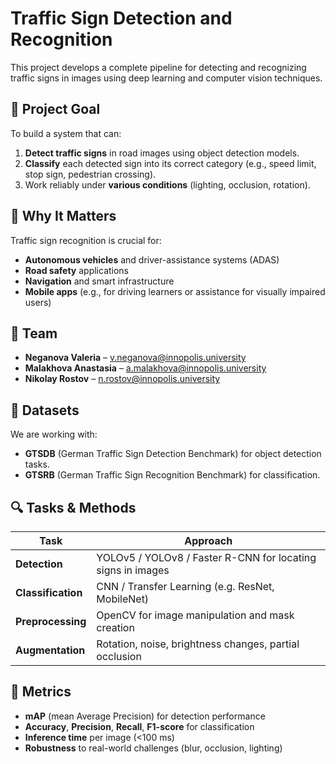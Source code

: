 # Traffic Sign Detection and Recognition

This project develops a complete pipeline for detecting and recognizing traffic signs in images using deep learning and computer vision techniques.



## 🧠 Project Goal

To build a system that can:
1. **Detect traffic signs** in road images using object detection models.
2. **Classify** each detected sign into its correct category (e.g., speed limit, stop sign, pedestrian crossing).
3. Work reliably under **various conditions** (lighting, occlusion, rotation).



## 🎯 Why It Matters

Traffic sign recognition is crucial for:
- **Autonomous vehicles** and driver-assistance systems (ADAS)
- **Road safety** applications
- **Navigation** and smart infrastructure
- **Mobile apps** (e.g., for driving learners or assistance for visually impaired users)



## 👥 Team

- **Neganova Valeria** – [v.neganova@innopolis.university](mailto:v.neganova@innopolis.university)
- **Malakhova Anastasia** – [a.malakhova@innopolis.university](mailto:a.malakhova@innopolis.university)
- **Nikolay Rostov** – [n.rostov@innopolis.university](mailto:n.rostov@innopolis.university)



## 🔗 Datasets

We are working with:
- **GTSDB** (German Traffic Sign Detection Benchmark) for object detection tasks.
- **GTSRB** (German Traffic Sign Recognition Benchmark) for classification.




## 🔍 Tasks & Methods

| Task | Approach |
|------|----------|
| **Detection** | YOLOv5 / YOLOv8 / Faster R-CNN for locating signs in images |
| **Classification** | CNN / Transfer Learning (e.g. ResNet, MobileNet) |
| **Preprocessing** | OpenCV for image manipulation and mask creation |
| **Augmentation** | Rotation, noise, brightness changes, partial occlusion |



## 🧪 Metrics

- **mAP** (mean Average Precision) for detection performance
- **Accuracy**, **Precision**, **Recall**, **F1-score** for classification
- **Inference time** per image (<100 ms)
- **Robustness** to real-world challenges (blur, occlusion, lighting)

